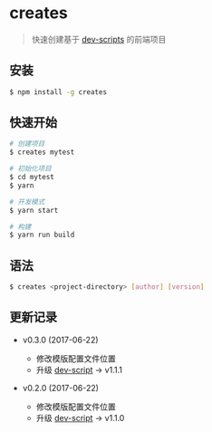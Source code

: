 # creates

> 快速创建基于 [dev-scripts](https://github.com/cjg125/dev-scripts) 的前端项目

## 安装

```sh
$ npm install -g creates
```

## 快速开始

```sh
# 创建项目
$ creates mytest

# 初始化项目
$ cd mytest
$ yarn

# 开发模式
$ yarn start

# 构建
$ yarn run build
```

## 语法

```sh
$ creates <project-directory> [author] [version]
```


## 更新记录
  - v0.3.0 (2017-06-22)
    - 修改模版配置文件位置
    - 升级 [dev-script](https://github.com/cjg125/dev-scripts) -> v1.1.1

  - v0.2.0 (2017-06-22)
    - 修改模版配置文件位置
    - 升级 [dev-script](https://github.com/cjg125/dev-scripts) -> v1.1.0